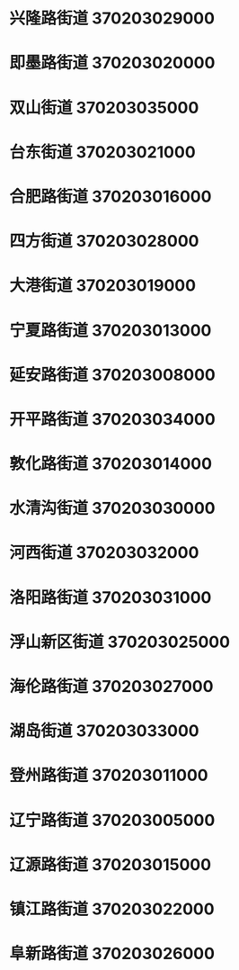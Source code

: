 # 兴隆路街道 370203029000
# 即墨路街道 370203020000
# 双山街道 370203035000
# 台东街道 370203021000
# 合肥路街道 370203016000
# 四方街道 370203028000
# 大港街道 370203019000
# 宁夏路街道 370203013000
# 延安路街道 370203008000
# 开平路街道 370203034000
# 敦化路街道 370203014000
# 水清沟街道 370203030000
# 河西街道 370203032000
# 洛阳路街道 370203031000
# 浮山新区街道 370203025000
# 海伦路街道 370203027000
# 湖岛街道 370203033000
# 登州路街道 370203011000
# 辽宁路街道 370203005000
# 辽源路街道 370203015000
# 镇江路街道 370203022000
# 阜新路街道 370203026000
